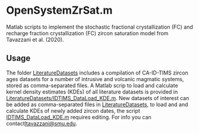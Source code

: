 # OpenSystemZrSat.m

Matlab scripts to implement the stochastic fractional crystallization (FC) and recharge fraction crystallization (FC) zircon saturation model from Tavazzani et al. (2020).

## Usage

The folder [LiteratureDatasets](LiteratureDatasets/) includes a compilation of CA-ID-TIMS zircon ages datasets for a number of intrusive and volcanic magmatic systems, stored as comma-separated files. A Matlab scrip to load and calculate kernel density estimates (KDEs) of all literature datasets is provided in [LiteratureDatasets/IDTIMS_DataLoad_KDE.m](LiteratureDatasets/IDTIMS_DataLoad_KDE.m). New datasets of interest can be added as comma-separated files in [LiteratureDatasets](LiteratureDatasets/), to load and and calculate KDEs of newly added zircon dates, the script [IDTIMS_DataLoad_KDE.m](LiteratureDatasets/IDTIMS_DataLoad_KDE.m) requires editing. For info you can contact[ltavazzani@smu.edu](mailto:ltavazzani@smu.edu).
